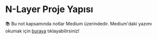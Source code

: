# N-Layer Proje Yapısı


📚 Bu not kapsamında notlar Medium üzerindedir. Medium'daki yazımı okumak için [buraya](https://ruveydakardelcetin.medium.com/n-layer-proje-yap%C4%B1s%C4%B1-katmanlar-aras%C4%B1nda-bir-%C5%9Fehir-hikayesi-%EF%B8%8F-66f3a71c1f41) tıklayabilirsiniz!
